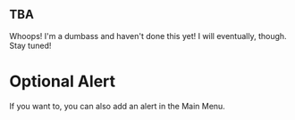 ## TBA
Whoops! I'm a dumbass and haven't done this yet! I will eventually, though.
Stay tuned!

# Optional Alert
If you want to, you can also add an alert in the Main Menu.


